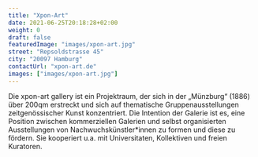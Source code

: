 ```yaml
---
title: "Xpon-Art"
date: 2021-06-25T20:18:28+02:00
weight: 0
draft: false
featuredImage: "images/xpon-art.jpg"
street: "Repsoldstrasse 45"
city: "20097 Hamburg"
contactUrl: "xpon-art.de"
images: ["images/xpon-art.jpg"]
---
```


Die xpon-art gallery ist ein Projektraum, der sich in der „Münzburg“ (1886)
über 200qm erstreckt und sich auf thematische Gruppenausstellungen
zeitgenössischer Kunst konzentriert. Die Intention der Galerie ist es, eine
Position zwischen kommerziellen Galerien und selbst organisierten Ausstellungen
von Nachwuchskünstler*innen zu formen und diese zu fördern.
Sie kooperiert u.a. mit Universitaten, Kollektiven und freien Kuratoren.
